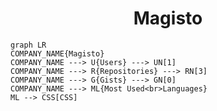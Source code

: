 <h1 align="center">Magisto</h1>

```mermaid
graph LR
COMPANY_NAME{Magisto}
COMPANY_NAME ---> U{Users} ---> UN[1]
COMPANY_NAME ---> R{Repositories} ---> RN[3]
COMPANY_NAME ---> G{Gists} ---> GN[0]
COMPANY_NAME ---> ML{Most Used<br>Languages}
ML --> CSS[CSS]
```
